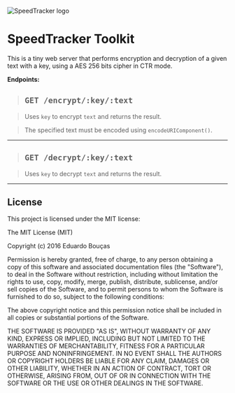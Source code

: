 ![SpeedTracker logo](https://speedtracker.org/assets/images/logo-square-inverted-128.png)

# SpeedTracker Toolkit

This is a tiny web server that performs encryption and decryption of a given text with a key, using a AES 256 bits cipher in CTR mode.

**Endpoints:**

> ## `GET /encrypt/:key/:text`

> Uses `key` to encrypt `text` and returns the result.

> The specified text must be encoded using `encodeURIComponent()`.

---

> ## `GET /decrypt/:key/:text`

> Uses `key` to decrypt `text` and returns the result.

---

## License

This project is licensed under the MIT license:

The MIT License (MIT)

Copyright (c) 2016 Eduardo Bouças

Permission is hereby granted, free of charge, to any person obtaining a copy
of this software and associated documentation files (the "Software"), to deal
in the Software without restriction, including without limitation the rights
to use, copy, modify, merge, publish, distribute, sublicense, and/or sell
copies of the Software, and to permit persons to whom the Software is
furnished to do so, subject to the following conditions:

The above copyright notice and this permission notice shall be included in all
copies or substantial portions of the Software.

THE SOFTWARE IS PROVIDED "AS IS", WITHOUT WARRANTY OF ANY KIND, EXPRESS OR
IMPLIED, INCLUDING BUT NOT LIMITED TO THE WARRANTIES OF MERCHANTABILITY,
FITNESS FOR A PARTICULAR PURPOSE AND NONINFRINGEMENT. IN NO EVENT SHALL THE
AUTHORS OR COPYRIGHT HOLDERS BE LIABLE FOR ANY CLAIM, DAMAGES OR OTHER
LIABILITY, WHETHER IN AN ACTION OF CONTRACT, TORT OR OTHERWISE, ARISING FROM,
OUT OF OR IN CONNECTION WITH THE SOFTWARE OR THE USE OR OTHER DEALINGS IN THE
SOFTWARE.
